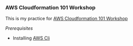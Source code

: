 ### AWS Cloudformation 101 Workshop


This is my practice for [AWS Cloudformation 101 Workshop](https://catalog.workshops.aws/cfn101/en-US/introduction)

*Prerequisites*
- Installing [AWS Cli](https://docs.aws.amazon.com/cli/latest/userguide/getting-started-install.html)


